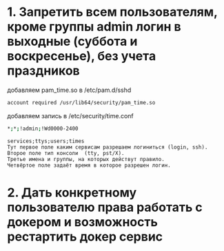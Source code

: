 # 1. Запретить всем пользователям, кроме группы admin логин в выходные (суббота и воскресенье), без учета праздников

добавляем pam_time.so в /etc/pam.d/sshd

```bash
account required /usr/lib64/security/pam_time.so
```

добавляем запись в  /etc/security/time.conf
```bash
*;*;!admin;!Wd0000-2400 
```

```
services;ttys;users;times
Тут первое поле каким сервисам разрешаем логиниться (login, ssh).
Второе поле тип консоли  (tty, pst/X).
Третье имена и группы, на которых действут правило.
Четвёртое поле задаёт время в которое разрешен логин.
```

# 2. Дать конкретному пользователю права работать с докером  и возможность рестартить докер сервис